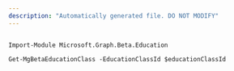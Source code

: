 ```yaml
---
description: "Automatically generated file. DO NOT MODIFY"
---
```


```powershellv2

Import-Module Microsoft.Graph.Beta.Education

Get-MgBetaEducationClass -EducationClassId $educationClassId

```